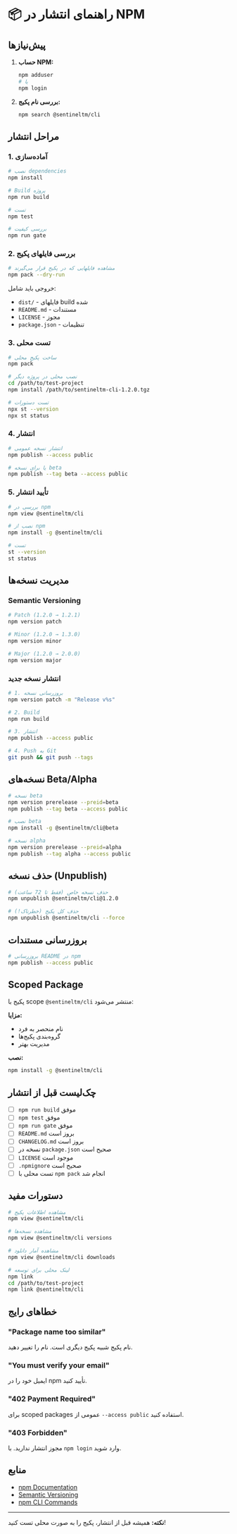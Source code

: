 # 📦 راهنمای انتشار در NPM

## پیش‌نیازها

1. **حساب NPM:**
   ```bash
   npm adduser
   # یا
   npm login
   ```

2. **بررسی نام پکیج:**
   ```bash
   npm search @sentineltm/cli
   ```

## مراحل انتشار

### 1. آماده‌سازی

```bash
# نصب dependencies
npm install

# Build پروژه
npm run build

# تست
npm test

# بررسی کیفیت
npm run gate
```

### 2. بررسی فایلهای پکیج

```bash
# مشاهده فایلهایی که در پکیج قرار می‌گیرند
npm pack --dry-run
```

خروجی باید شامل:
- `dist/` - فایلهای build شده
- `README.md` - مستندات
- `LICENSE` - مجوز
- `package.json` - تنظیمات

### 3. تست محلی

```bash
# ساخت پکیج محلی
npm pack

# نصب محلی در پروژه دیگر
cd /path/to/test-project
npm install /path/to/sentineltm-cli-1.2.0.tgz

# تست دستورات
npx st --version
npx st status
```

### 4. انتشار

```bash
# انتشار نسخه عمومی
npm publish --access public

# یا برای نسخه beta
npm publish --tag beta --access public
```

### 5. تأیید انتشار

```bash
# بررسی در npm
npm view @sentineltm/cli

# نصب از npm
npm install -g @sentineltm/cli

# تست
st --version
st status
```

## مدیریت نسخه‌ها

### Semantic Versioning

```bash
# Patch (1.2.0 → 1.2.1)
npm version patch

# Minor (1.2.0 → 1.3.0)
npm version minor

# Major (1.2.0 → 2.0.0)
npm version major
```

### انتشار نسخه جدید

```bash
# 1. بروزرسانی نسخه
npm version patch -m "Release v%s"

# 2. Build
npm run build

# 3. انتشار
npm publish --access public

# 4. Push به Git
git push && git push --tags
```

## نسخه‌های Beta/Alpha

```bash
# نسخه beta
npm version prerelease --preid=beta
npm publish --tag beta --access public

# نصب beta
npm install -g @sentineltm/cli@beta

# نسخه alpha
npm version prerelease --preid=alpha
npm publish --tag alpha --access public
```

## حذف نسخه (Unpublish)

```bash
# حذف نسخه خاص (فقط تا 72 ساعت)
npm unpublish @sentineltm/cli@1.2.0

# حذف کل پکیج (خطرناک!)
npm unpublish @sentineltm/cli --force
```

## بروزرسانی مستندات

```bash
# بروزرسانی README در npm
npm publish --access public
```

## Scoped Package

پکیج با scope `@sentineltm/cli` منتشر می‌شود:

**مزایا:**
- نام منحصر به فرد
- گروه‌بندی پکیج‌ها
- مدیریت بهتر

**نصب:**
```bash
npm install -g @sentineltm/cli
```

## چک‌لیست قبل از انتشار

- [ ] `npm run build` موفق
- [ ] `npm test` موفق
- [ ] `npm run gate` موفق
- [ ] `README.md` بروز است
- [ ] `CHANGELOG.md` بروز است
- [ ] نسخه در `package.json` صحیح است
- [ ] `LICENSE` موجود است
- [ ] `.npmignore` صحیح است
- [ ] تست محلی با `npm pack` انجام شد

## دستورات مفید

```bash
# مشاهده اطلاعات پکیج
npm view @sentineltm/cli

# مشاهده نسخه‌ها
npm view @sentineltm/cli versions

# مشاهده آمار دانلود
npm view @sentineltm/cli downloads

# لینک محلی برای توسعه
npm link
cd /path/to/test-project
npm link @sentineltm/cli
```

## خطاهای رایج

### "Package name too similar"
نام پکیج شبیه پکیج دیگری است. نام را تغییر دهید.

### "You must verify your email"
ایمیل خود را در npm تأیید کنید.

### "402 Payment Required"
برای scoped packages عمومی از `--access public` استفاده کنید.

### "403 Forbidden"
مجوز انتشار ندارید. با `npm login` وارد شوید.

## منابع

- [npm Documentation](https://docs.npmjs.com/)
- [Semantic Versioning](https://semver.org/)
- [npm CLI Commands](https://docs.npmjs.com/cli/v10/commands)

---

**نکته:** همیشه قبل از انتشار، پکیج را به صورت محلی تست کنید!
